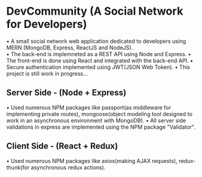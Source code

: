 # DevCommunity (A Social Network for Developers)	 

• A small social network web application dedicated to developers using MERN (MongoDB, Express, ReactJS and NodeJS).  
• The back-end is implemneted as a REST API using Node and Express.
• The front-end is done using React and integrated with the back-end API.
• Secure authentication implemented using JWT(JSON Web Token).
• This project is still work in progress...

## Server Side - (Node + Express)
• Used numerous NPM packages like passport(as middleware for implementing private routes), mongoose(object modeling tool designed to work in an asynchronous environment with MongoDB).
• All server side validations in express are implemented using the NPM package "Validator".

## Client Side - (React + Redux)
• Used numerous NPM packages like axios(making AJAX requests), redux-thunk(for asynchronous redux actions).


